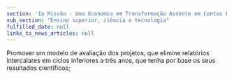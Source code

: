 ```yaml
---
section: '1a Missão - Uma Economia em Transformação Assente em Contas Equilibradas'
sub_section: "Ensino superior, ciência e tecnologia"
fulfilled_date: null
links_to_news_articles: null
---
```


Promover um modelo de avaliação dos projetos, que elimine relatórios intercalares em ciclos inferiores a três anos, que tenha por base os seus resultados científicos;